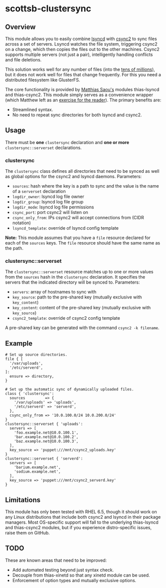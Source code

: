 # scottsb-clustersync

## Overview

This module allows you to easily combine [lsyncd](https://code.google.com/p/lsyncd/) with
[csync2](http://oss.linbit.com/csync2/) to sync files across a set of servers. Lsyncd
watches the file system, triggering csync2 on a change, which then copies the files out
to the other machines. Csync2 supports multiple servers (not just a pair), intelligently
handling conflicts and file deletions.

This solution works well for any number of files (into
the [tens of millions](http://lists.linbit.com/pipermail/csync2/2014-October/001077.html)),
but it does not work well for files that change frequently. For this you need a
distributed filesystem like GlusterFS.

The core functionality is provided by [Matthias Saou's](http://matthias.saou.eu/) modules
thias-lsyncd and thias-csync2. This module simply serves as a convenience wrapper (which
Matthew left as an [exercise for the reader](http://thias.marmotte.net/2013/04/puppet-all-way-near-realtime-file-syncronization/)).
The primary benefits are:

* Streamlined syntax.
* No need to repeat sync directories for both lsyncd and csync2.


## Usage

There must be **one** `clustersync` declaration and **one or more**
`clustersync::serverset` declarations.

### clustersync

The `clustersync` class defines all directories that need to be synced as well as global
options for the csync2 and lsyncd daemons. Parameters:

* `sources`: hash where the key is a path to sync and the value is the name of a `serverset` declaration
* `logdir_owner`: lsyncd log file owner
* `logdir_group`: lsyncd log file group
* `logdir_mode`: lsyncd log file permissions
* `csync_port`: port csync2 will listen on
* `csync_only_from`: IPs csync2 will accept connections from (CIDR notation)
* `lsyncd_template`: override of lsyncd config template

**Note:** This module assumes that you have a `file` resource declared for each of the
`sources` keys. The `file` resource should have the same name as the path.

### clustersync::serverset

The `clustersync::serverset` resource matches up to one or more values from the `sources`
hash in the `clustersync` declaration. It specifies the servers that the indicated
directory will be synced to. Parameters:

* `servers`: array of hostnames to sync with
* `key_source`: path to the pre-shared key (mutually exclusive with `key_content`)
* `key_content`: content of the pre-shared key (mutually exclusive with `key_source`)
* `csync2_template`: override of csync2 config template 

A pre-shared key can be generated with the command `csync2 -k filename`.


## Example

	# Set up source directories.
	file { [
	  '/var/uploads',
	  '/etc/serverd',
	]:
	  ensure => directory,
	}
	
	# Set up the automatic sync of dynamically uploaded files.
	class { 'clustersync':
	  sources         => {
	    '/var/uploads' => 'uploads',
	    '/etc/serverd' => 'serverd',
	  },
	  csync_only_from => '10.0.100.0/24 10.0.200.0/24'
	}
	clustersync::serverset { 'uploads':
	  servers => [
	    'foo.example.net@10.0.100.1',
	    'bar.example.net@10.0.100.2',
	    'baz.example.net@10.0.100.3',
	  ],
	  key_source => 'puppet:///mnt/csync2_uploads.key'
	}
	clustersync::serverset { 'serverd':
	  servers => [
	    'barium.example.net',
	    'sodium.example.net',
	  ],
	  key_source => 'puppet:///mnt/csync2_serverd.key'
	}


## Limitations

This module has only been tested with RHEL 6.5, though it should work on any Linux
distributions that include both csync2 and lsyncd in their package managers. Most
OS-specific support will fall to the underlying thias-lsyncd and thias-csync2 modules,
but if you experience distro-specific issues, raise them on GitHub.


## TODO

These are known areas that need to be improved:

* Add automated testing beyond just syntax check.
* Decouple from thias-xinetd so that any xinetd module can be used.
* Enforcement of option types and mutually exclusive options.

